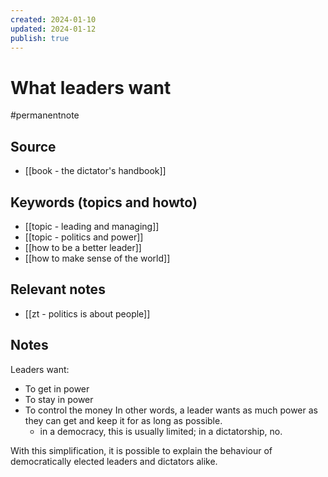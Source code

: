 ```yaml
---
created: 2024-01-10
updated: 2024-01-12
publish: true
---
```

# What leaders want

#permanentnote

## Source
- [[book - the dictator's handbook]]
## Keywords (topics and howto)
- [[topic - leading and managing]]
- [[topic - politics and power]]
- [[how to be a better leader]]
- [[how to make sense of the world]]
## Relevant notes
- [[zt - politics is about people]]
## Notes

Leaders want:
- To get in power
- To stay in power
- To control the money
In other words, a leader wants as much power as they can get and keep it for as long as possible. 
	- in a democracy, this is usually limited; in a dictatorship, no. 


With this simplification, it is possible to explain the behaviour of democratically elected leaders and dictators alike. 


